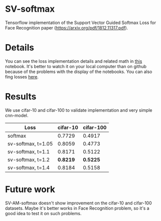 # SV-softmax
Tensorflow implementation of the Support Vector Guided Softmax Loss for Face Recognition paper (https://arxiv.org/pdf/1812.11317.pdf).

# Details
You can see the loss implementation details and related math in [this](https://github.com/comratvlad/sv_softmax/blob/master/notebooks/check_maths_release.ipynb) notebook. It's better to watch it on your local computer than on github because of the problems with the display of the notebooks. You can also fing losses [here](https://github.com/comratvlad/sv_softmax/blob/master/src/custom_losses.py).

# Results
We use cifar-10 and cifar-100 to validate implementation and very simple cnn-model.

Loss                      | cifar-10   | cifar-100  
--------------------------|------------|-----------
softmax                   | 0.7729     |  0.4917     
sv-softmax, t=1.05        | 0.8059     |  0.4773   
sv-softmax, t=1.1         | 0.8171     |  0.5122     
sv-softmax, t=1.2         | **0.8219** |  **0.5225**   
sv-softmax, t=1.4         | 0.8184     |  0.5158    

# Future work
SV-AM-softmax doesn't show improvement on the cifar-10 and cifar-100 datasets. Maybe it's better works in Face Recognition problem, so it's a good idea to test it on such problems.
